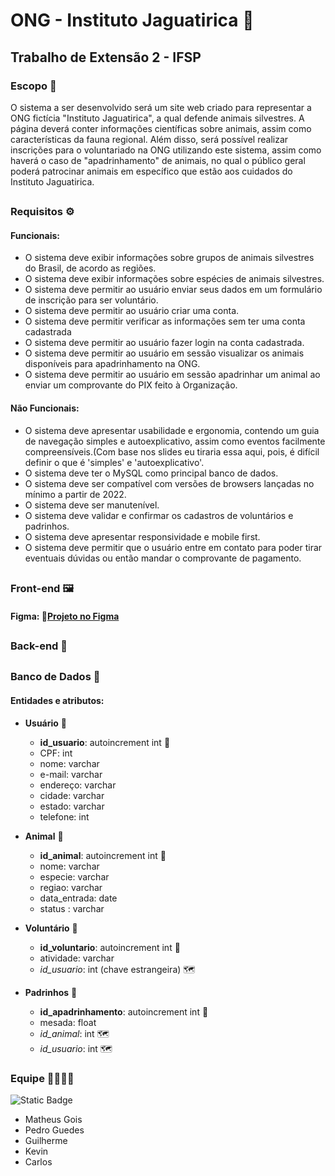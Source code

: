 # ONG - Instituto Jaguatirica 🐆
## Trabalho de Extensão 2 - IFSP

### Escopo 📃
  O sistema a ser desenvolvido será um site web criado para representar a ONG fictícia "Instituto Jaguatirica", a qual defende animais silvestres. A página deverá conter informações científicas sobre animais, assim como características da fauna regional. Além disso, será possível realizar inscrições para o voluntariado na ONG utilizando este sistema, assim como haverá o caso de "apadrinhamento" de animais, no qual o público geral poderá patrocinar animais em específico que estão aos cuidados do Instituto Jaguatirica.</p>
##
### Requisitos ⚙️
#### Funcionais:
- O sistema deve exibir informações sobre grupos de animais silvestres do Brasil, de acordo as regiões.
- O sistema deve exibir informações sobre espécies de animais silvestres.
- O sistema deve permitir ao usuário enviar seus dados em um formulário de inscrição para ser voluntário.
- O sistema deve permitir ao usuário criar uma conta.
- O sistema deve permitir verificar as informações sem ter uma conta cadastrada
- O sistema deve permitir ao usuário fazer login na conta cadastrada.
- O sistema deve permitir ao usuário em sessão visualizar os animais disponíveis para apadrinhamento na ONG.
- O sistema deve permitir ao usuário em sessão apadrinhar um animal ao enviar um comprovante do PIX feito à Organização.
#### Não Funcionais:
- O sistema deve apresentar usabilidade e ergonomia, contendo um guia de navegação simples e autoexplicativo, assim como eventos facilmente compreensíveis.(Com base nos slides eu tiraria essa aqui, pois, é difícil definir o que é 'simples' e 'autoexplicativo'. 
- O sistema deve ter o MySQL como principal banco de dados.
- O sistema deve ser compatível com versões de browsers lançadas no mínimo a partir de  2022.
- O sistema deve ser manutenível.
- O sistema deve validar e confirmar os cadastros de voluntários e padrinhos.
- O sistema deve apresentar responsividade e mobile first.
- O sistema deve permitir que o usuário entre em contato para poder tirar eventuais dúvidas ou então mandar o comprovante de pagamento.
##
### Front-end 🖼️
#### Figma: 🔗[Projeto no Figma](https://www.figma.com)
##
### Back-end 🔢
##
### Banco de Dados 🎲
#### Entidades e atributos:
- **Usuário** 👥
    - **id_usuario**: autoincrement int 🔑
    - CPF: int
    - nome: varchar
    - e-mail: varchar
    - endereço: varchar
    - cidade: varchar
    - estado: varchar
    - telefone: int
- **Animal** 🐾
    - **id_animal**: autoincrement int 🔑
    - nome: varchar
    - especie: varchar
    - regiao: varchar
    - data_entrada: date
    - status : varchar
- **Voluntário** 🤲
    - **id_voluntario**: autoincrement int 🔑
    - atividade: varchar
    - _id_usuario_: int (chave estrangeira) 🗺️

- **Padrinhos** 🤲
    - **id_apadrinhamento**: autoincrement int 🔑
    - mesada: float
    - _id_animal_: int 🗺️
    - _id_usuario_: int  🗺️



### Equipe 👩‍💻👨‍💻
![Static Badge](https://img.shields.io/badge/vicotirah-github?logo=github&logoColor=white&labelColor=black&color=%23000058&link=https%3A%2F%2Fgithub.com%2Fvicotirah)













- Matheus Gois
- Pedro Guedes
- Guilherme
- Kevin
- Carlos

